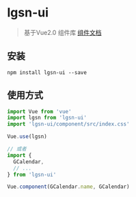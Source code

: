 # lgsn-ui

> 基于Vue2.0 组件库
> [组件文档](https://lgsn.github.io/LGSN-UI-docs/index.html)

## 安装
```shell
npm install lgsn-ui --save
```

## 使用方式
``` javascript
import Vue from 'vue'
import lgsn from 'lgsn-ui'
import 'lgsn-ui/component/src/index.css'

Vue.use(lgsn)

// 或者
import {
  GCalendar,
  // ...
} from 'lgsn-ui'

Vue.component(GCalendar.name, GCalendar)
```